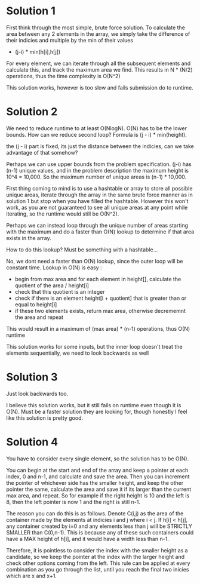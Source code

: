 # Solution 1

First think through the most simple, brute force solution. To calculate the area between any 2 elements in the array, we simply take the difference of their indicies and multiple by the min of their values

- (j-i) * min(h[i],h[j])

For every element, we can iterate through all the subsequent elements and calculate this, and track the maximum area we find. This results in N * (N/2) operations, thus the time complexity is O(N^2)

This solution works, however is too slow and fails submission do to runtime.

# Solution 2

We need to reduce runtime to at least O(NlogN). O(N) has to be the lower bounds.
How can we reduce second loop? Formula is (j - i) * min(height).

the (j - i) part is fixed, its just the distance between the indicies, can we
take advantage of that somehow?

Perhaps we can use upper bounds from the problem specification. (j-i) has (n-1) unique values,
and in the problem description the maximum height is 10^4 = 10,000. So the maximum number of unique areas is
(n-1) * 10,000.

First thing coming to mind is to use a hashtable or array to store all possible unique areas, iterate through the array in the same brute force manner as in solution 1 but stop when you have filled the hashtable. However this won't work, as you are not guaranteed to see  all unique areas at any point while iterating, so the runtime would still be O(N^2).

Perhaps we can instead loop through the unique number of areas starting with the maximum and do a faster than O(N) lookup to determine if that area exists in the array.

How to do this lookup? Must be something with a hashtable...

No, we dont need a faster than O(N) lookup, since the outer loop will be constant time. Lookup in O(N) is easy :

- begin from max area and for each element in height[], calculate the quotient of the area / height[i]
- check that this quotient is an integer
- check if there is an element height[i + quotient] that is greater than or equal to height[i]
- if these two elements exists, return max area, otherwise decrememnt the area and repeat

This would result in a maximum of (max area) * (n-1) operations, thus O(N) runtime

This solution works for some inputs, but the inner loop doesn't treat the elements sequentially, we need to look backwards as well

# Solution 3

Just look backwards too.

I believe this solution works, but it still fails on runtime even though it is O(N). Must be a faster solution they are looking for, though honestly I feel like this solution is pretty good.

# Solution 4

You have to consider every single element, so the solution has to be O(N).

You can begin at the start and end of the array and keep a pointer at each index, 0 and n-1, and calculate and save the area. Then you can increment the pointer of whichever side has the smaller height, and keep the other pointer the same, calculate the area and save it if its larger than the current max area, and repeat. So for example if the right height is 10 and the left is 8, then the left pointer is now 1 and the right is still n-1.

The reason you can do this is as follows. Denote C(i,j) as the area of the container made by the elements at indicies i and j where i < j. If h[i] < h[j], any container created by i=0 and any elements less than j will be STRICTLY SMALLER than C(0,n-1). This is because any of these such containers could have a MAX height of h[i], and it would have a width less than n-1.

Therefore, it is pointless to consider the index with the smaller height as a candidate, so we keep the pointer at the index with the larger height and check other options coming from the left. This rule can be applied at every combination as you go through the list, until you reach the final two inicies which are x and x+1.